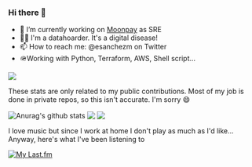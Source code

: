 ### Hi there 👋

- 🔭 I’m currently working on [Moonpay](https://www.moonpay.com) as SRE
- 🧑‍💻 I'm a datahoarder. It's a digital disease!
- 📫 How to reach me: @esanchezm on Twitter
- 🪖Working with Python, Terraform, AWS, Shell script...

![](https://komarev.com/ghpvc/?username=esanchezm)

These stats are only related to my public contributions. Most of my job is done in private repos, so this isn't accurate. I'm sorry :smile:

<img align="center" src="https://github-readme-stats.vercel.app/api?username=esanchezm&show_icons=true&include_all_commits=true&theme=tokyonight" alt="Anurag's github stats" />

<img align="center" src="https://github-readme-stats.vercel.app/api/top-langs/?username=esanchezm&layout=compact&theme=tokyonight" />

<img align="center" src="https://readme-jokes.vercel.app/api" />

I love music but since I work at home I don't play as much as I'd like... Anyway, here's what I've been listening to

[![My Last.fm](https://lastfm-recently-played.vercel.app/api?user=esanchezm)](https://www.last.fm/user/esanchezm)

